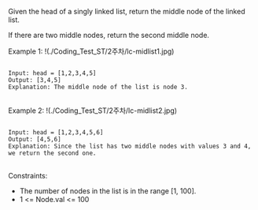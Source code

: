 Given the head of a singly linked list, return the middle node of the linked list.

If there are two middle nodes, return the second middle node.

 

Example 1:
!(./Coding_Test_ST/2주차/lc-midlist1.jpg)
<pre>
<code>
Input: head = [1,2,3,4,5]
Output: [3,4,5]
Explanation: The middle node of the list is node 3.
</code>
</pre>

Example 2:
!(./Coding_Test_ST/2주차/lc-midlist2.jpg)
<pre>
<code>
Input: head = [1,2,3,4,5,6]
Output: [4,5,6]
Explanation: Since the list has two middle nodes with values 3 and 4, we return the second one.
</code>
</pre>

Constraints:

- The number of nodes in the list is in the range [1, 100].
- 1 <= Node.val <= 100
